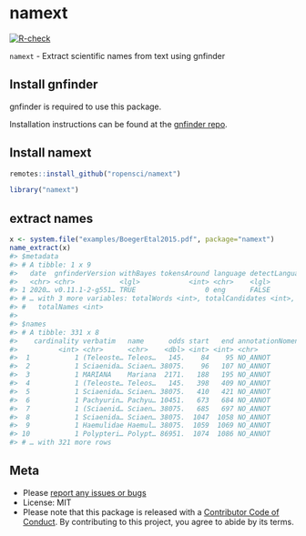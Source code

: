 namext
======



[![R-check](https://github.com/ropensci/namext/workflows/R-check/badge.svg)](https://github.com/ropensci/namext/actions/)


`namext` - Extract scientific names from text using gnfinder

## Install gnfinder

gnfinder is required to use this package.

Installation instructions can be found at the [gnfinder repo](https://github.com/gnames/gnfinder). 

## Install namext


```r
remotes::install_github("ropensci/namext")
```


```r
library("namext")
```

## extract names


```r
x <- system.file("examples/BoegerEtal2015.pdf", package="namext")
name_extract(x)
#> $metadata
#> # A tibble: 1 x 9
#>   date  gnfinderVersion withBayes tokensAround language detectLanguage
#>   <chr> <chr>           <lgl>            <int> <chr>    <lgl>         
#> 1 2020… v0.11.1-2-g551… TRUE                 0 eng      FALSE         
#> # … with 3 more variables: totalWords <int>, totalCandidates <int>,
#> #   totalNames <int>
#> 
#> $names
#> # A tibble: 331 x 8
#>    cardinality verbatim   name      odds start   end annotationNomen… annotation
#>          <int> <chr>      <chr>    <dbl> <int> <int> <chr>            <chr>     
#>  1           1 (Teleoste… Teleos…   145.    84    95 NO_ANNOT         ""        
#>  2           1 Sciaenida… Sciaen… 38075.    96   107 NO_ANNOT         ""        
#>  3           1 MARIANA    Mariana  2171.   188   195 NO_ANNOT         ""        
#>  4           1 (Teleoste… Teleos…   145.   398   409 NO_ANNOT         ""        
#>  5           1 Sciaenida… Sciaen… 38075.   410   421 NO_ANNOT         ""        
#>  6           1 Pachyurin… Pachyu… 10451.   673   684 NO_ANNOT         ""        
#>  7           1 (Sciaenid… Sciaen… 38075.   685   697 NO_ANNOT         ""        
#>  8           1 Sciaenida… Sciaen… 38075.  1047  1058 NO_ANNOT         ""        
#>  9           1 Haemulidae Haemul… 38075.  1059  1069 NO_ANNOT         ""        
#> 10           1 Polypteri… Polypt… 86951.  1074  1086 NO_ANNOT         ""        
#> # … with 321 more rows
```

## Meta

* Please [report any issues or bugs](https://github.com/ropensci/namext/issues)
* License: MIT
* Please note that this package is released with a [Contributor Code of Conduct](https://ropensci.org/code-of-conduct/). By contributing to this project, you agree to abide by its terms.
